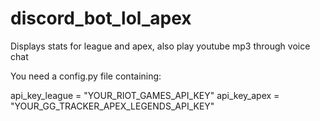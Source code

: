 # discord_bot_lol_apex
Displays stats for league and apex, also play youtube mp3 through voice chat

You need a config.py file containing:

  api_key_league = "YOUR_RIOT_GAMES_API_KEY"
  api_key_apex = "YOUR_GG_TRACKER_APEX_LEGENDS_API_KEY"
